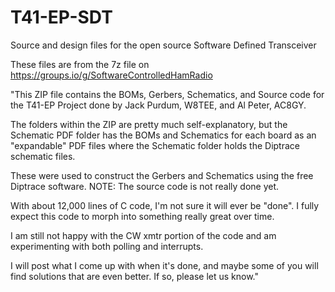 # T41-EP-SDT
Source and design files for the open source Software Defined Transceiver

These files are from the 7z file on https://groups.io/g/SoftwareControlledHamRadio

"This ZIP file contains the BOMs, Gerbers, Schematics, and Source code for the T41-EP Project done by Jack Purdum, W8TEE, and Al Peter, AC8GY. 

The folders within the ZIP are pretty much self-explanatory, but the Schematic PDF folder has the BOMs and 
Schematics for each board as an "expandable" PDF files where the Schematic folder holds the Diptrace schematic files. 

These were used to construct the Gerbers and Schematics using the free Diptrace software. NOTE: The source code is not really done yet. 

With about 12,000 lines of C code, I'm not sure it will ever be "done". I fully expect this code to morph into something really great over time. 

I am still not happy with the CW xmtr portion of the code and am experimenting with both polling and interrupts. 

I will post what I come up with when it's done, and maybe some of you will find solutions that are even better. If so, please let us know."
